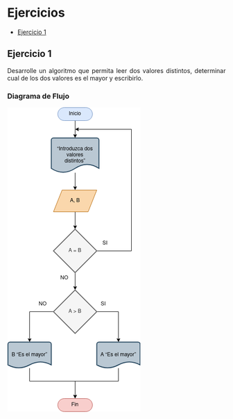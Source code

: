 <div align="justify">

# Ejercicios

- [Ejercicio 1](#ejercicio1)

## Ejercicio 1 <a name="ejercicio1"></a>

Desarrolle un algoritmo que permita leer dos valores distintos, determinar cual de los dos valores es el mayor y escribirlo.

### Diagrama de Flujo

<img src="images/diagrama-flujo.png"/>

</div>
